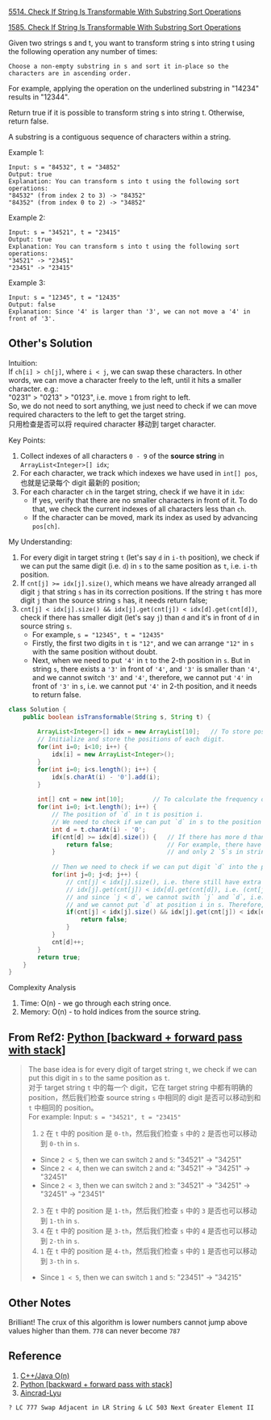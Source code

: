 [5514. Check If String Is Transformable With Substring Sort Operations](https://leetcode.com/contest/weekly-contest-206/problems/check-if-string-is-transformable-with-substring-sort-operations/)

[1585. Check If String Is Transformable With Substring Sort Operations](https://leetcode.com/problems/check-if-string-is-transformable-with-substring-sort-operations/)

Given two strings s and t, you want to transform string s into string t using the following operation any number of times:

    Choose a non-empty substring in s and sort it in-place so the characters are in ascending order.

For example, applying the operation on the underlined substring in "14234" results in "12344".

Return true if it is possible to transform string s into string t. Otherwise, return false.

A substring is a contiguous sequence of characters within a string.



Example 1:

    Input: s = "84532", t = "34852"
    Output: true
    Explanation: You can transform s into t using the following sort operations:
    "84532" (from index 2 to 3) -> "84352"
    "84352" (from index 0 to 2) -> "34852"


Example 2:
    
    Input: s = "34521", t = "23415"
    Output: true
    Explanation: You can transform s into t using the following sort operations:
    "34521" -> "23451"
    "23451" -> "23415"


Example 3:

    Input: s = "12345", t = "12435"
    Output: false
    Explanation: Since '4' is larger than '3', we can not move a '4' in front of '3'.    

## Other's Solution
Intuition:          
If `ch[i] > ch[j]`, where `i < j`, we can swap these characters. In other words, we can move a character freely to the left, 
until it hits a smaller character. e.g.:        
"0231" > "0213" > "0123", i.e. move `1` from right to left.                  
So, we do not need to sort anything, we just need to check if we can move required characters to the left to get the target string.     
只用检查是否可以将 required character 移动到 target character.

Key Points:
1. Collect indexes of all characters `0 - 9` of the **source string** in `ArrayList<Integer>[] idx`;
2. For each character, we track which indexes we have used in `int[] pos`, 也就是记录每个 digit 最新的 position;
3. For each character `ch` in the target string, check if we have it in `idx`:
    * If yes, verify that there are no smaller characters in front of it. To do that, we check the current indexes of all 
    characters less than `ch`.
    * If the character can be moved, mark its index as used by advancing `pos[ch]`.

My Understanding:
1. For every digit in target string `t` (let's say `d` in `i-th` position), we check if we can put the same digit (i.e. `d`) in `s` to the same position as `t`, i.e. `i-th` position.   
2.  If `cnt[j] >= idx[j].size()`, which means we have already arranged all digit `j` that string `s` has in its correction positions.
If the string `t` has more digit `j` than the source string `s` has, it needs return false;
3. `cnt[j] < idx[j].size() && idx[j].get(cnt[j]) < idx[d].get(cnt[d])`, check if there has smaller digit (let's say `j`) than `d` 
and it's in front of `d` in source string `s`. 
    * For example, `s = "12345", t = "12435"`
    * Firstly, the first two digits in `t` is `"12"`, and we can arrange `"12"` in `s` with the same position without doubt.
    * Next, when we need to put `'4'` in `t` to the 2-th position in `s`. But in string `s`, there exists a `'3'` in front of `'4'`, and `'3'` is smaller than `'4'`,
    and we cannot switch `'3'` and `'4'`, therefore, we cannot put `'4'` in front of `'3'` in `s`, i.e. we cannot put `'4'` in 2-th position, and it needs to return false.

```java
class Solution {
    public boolean isTransformable(String s, String t) {
        
        ArrayList<Integer>[] idx = new ArrayList[10];   // To store positions of every digit in s.
        // Initialize and store the positions of each digit.
        for(int i=0; i<10; i++) {
            idx[i] = new ArrayList<Integer>();
        }
        for(int i=0; i<s.length(); i++) {
            idx[s.charAt(i) - '0'].add(i);
        }
        
        int[] cnt = new int[10];        // To calculate the frequency of each digit in t.
        for(int i=0; i<t.length(); i++) {
            // The position of `d` in t is position i.
            // We need to check if we can put `d` in s to the position i of s.
            int d = t.charAt(i) - '0';  
            if(cnt[d] >= idx[d].size()) {   // If there has more d than s has, return false.
                return false;               // For example, there have 3 `5`s in string t,
            }                               // and only 2 `5`s in string s, it should return false.
            
            // Then we need to check if we can put digit `d` into the position i of s.
            for(int j=0; j<d; j++) {
                // cnt[j] < idx[j].size(), i.e. there still have extra smaller digit `j` in t we need to consider.
                // idx[j].get(cnt[j]) < idx[d].get(cnt[d]), i.e. (cnt[j])th `j` is in front of (cnt[d])th `d`,
                // and since `j < d`, we cannot swith `j` and `d`, i.e. the i-th position in s must left for digit `j`
                // and we cannot put `d` at position i in s. Therefore, we should return false.
                if(cnt[j] < idx[j].size() && idx[j].get(cnt[j]) < idx[d].get(cnt[d])) {
                    return false;
                }
            }
            cnt[d]++;
        }
        return true;
    }
}
```
Complexity Analysis
1. Time: O(n) - we go through each string once.
2. Memory: O(n) - to hold indices from the source string.


## From Ref2: [Python [backward + forward pass with stack]](https://leetcode.com/problems/check-if-string-is-transformable-with-substring-sort-operations/discuss/843954/Python-backward-%2B-forward-pass-with-stack)
> The base idea is for every digit of target string `t`, we check if we can put this digit in `s` to the same position as `t`.          
> 对于 target string `t` 中的每一个 digit，它在 target string 中都有明确的 position，然后我们检查 source string `s` 中相同的 digit 是否可以移动到和 `t` 中相同的 position。         
> For example: Input: `s = "34521", t = "23415"`            
> 1. `2` 在 `t` 中的 position 是 `0-th`，然后我们检查 `s` 中的 `2` 是否也可以移动到 `0-th` in `s`.
>   * Since `2 < 5`, then we can switch `2` and `5`: "34521" -> "34251"
>   * Since `2 < 4`, then we can switch `2` and `4`: "34521" -> "34251" -> "32451"
>   * Since `2 < 3`, then we can switch `2` and `3`: "34521" -> "34251" -> "32451" -> "23451"
> 2. `3` 在 `t` 中的 position 是 `1-th`，然后我们检查 `s` 中的 `3` 是否也可以移动到 `1-th` in `s`.       
> 3. `4` 在 `t` 中的 position 是 `3-th`，然后我们检查 `s` 中的 `4` 是否也可以移动到 `2-th` in `s`.
> 4. `1` 在 `t` 中的 position 是 `4-th`，然后我们检查 `s` 中的 `1` 是否也可以移动到 `3-th` in `s`.
>   * Since `1 < 5`, then we can switch `1` and `5`: "23451" -> "34215"     
>

## Other Notes
Brilliant! The crux of this algorithm is lower numbers cannot jump above values higher than them.
`778` can never become `787`

## Reference
1. [C++/Java O(n)](https://leetcode.com/problems/check-if-string-is-transformable-with-substring-sort-operations/discuss/843917/C%2B%2BJava-O(n))
2. [Python [backward + forward pass with stack]](https://leetcode.com/problems/check-if-string-is-transformable-with-substring-sort-operations/discuss/843954/Python-backward-%2B-forward-pass-with-stack)
3. [Aincrad-Lyu](https://leetcode.com/problems/check-if-string-is-transformable-with-substring-sort-operations/discuss/843954/Python-backward-+-forward-pass-with-stack/694436)



`? LC 777 Swap Adjacent in LR String & LC 503 Next Greater Element II` 